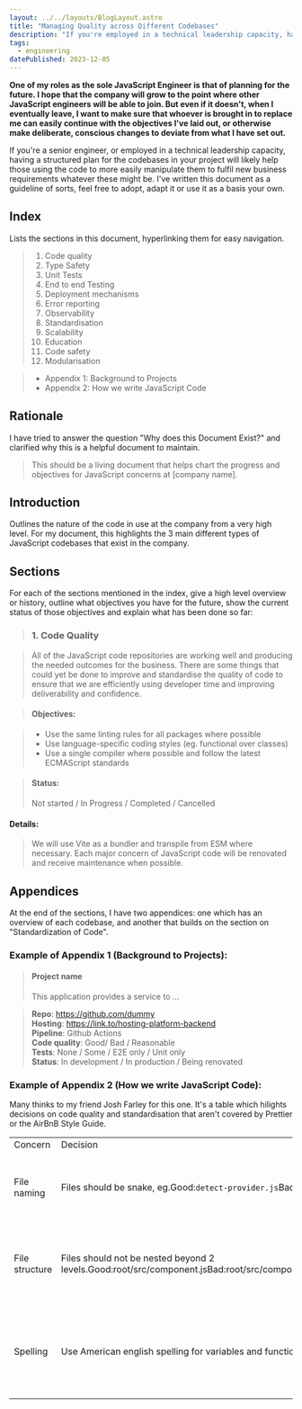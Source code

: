 ```yaml
---
layout: ../../layouts/BlogLayout.astro
title: "Managing Quality across Different Codebases"
description: "If you're employed in a technical leadership capacity, having a structured plan for the codebases in your project will likely help keep them in good shape. I've written this document as a guideline of sorts, feel free to adopt it, adapt it or use it as a basis your own."
tags: 
  - engineering
datePublished: 2023-12-05
---
```

**One of my roles as the sole JavaScript Engineer is that of planning for the future. I hope that the company will grow to the point where other JavaScript engineers will be able to join. But even if it doesn't, when I eventually leave, I want to make sure that whoever is brought in to replace me can easily continue with the objectives I've laid out, or otherwise make deliberate, conscious changes to deviate from what I have set out.**

If you're a senior engineer, or employed in a technical leadership capacity, having a structured plan for the codebases in your project will likely help those using the code to more easily manipulate them to fulfil new business requirements whatever these might be. I've written this document as a guideline of sorts, feel free to adopt, adapt it or use it as a basis your own.

## Index

Lists the sections in this document, hyperlinking them for easy navigation.

> 1. Code quality
> 2. Type Safety
> 3. Unit Tests
> 4. End to end Testing
> 5. Deployment mechanisms
> 6. Error reporting
> 7. Observability
> 8. Standardisation
> 9. Scalability
> 10. Education
> 11. Code safety
> 12. Modularisation

> - Appendix 1: Background to Projects
> - Appendix 2: How we write JavaScript Code


## Rationale

I have tried to answer the question "Why does this Document Exist?" and clarified why this is a helpful document to maintain.

> This should be a living document that helps chart the progress and objectives for JavaScript concerns at [company name].

## Introduction

Outlines the nature of the code in use at the company from a very high level. For my document, this highlights the 3 main different types of JavaScript codebases that exist in the company.

## Sections

For each of the sections mentioned in the index, give a high level overview or history, outline what objectives you have for the future, show the current status of those objectives and explain what has been done so far:

> ### 1. Code Quality

> All of the JavaScript code repositories are working well and producing the needed outcomes for the business. There are some things that could yet be done to improve and standardise the quality of code to ensure that we are efficiently using developer time and improving deliverability and confidence.

> #### Objectives:

> - Use the same linting rules for all packages where possible
> - Use language-specific coding styles (eg. functional over classes)
> - Use a single compiler where possible and follow the latest ECMAScript standards


> #### Status:
> Not started / In Progress / Completed / Cancelled

#### Details:
> We will use Vite as a bundler and transpile from ESM where necessary. Each major concern of JavaScript code will be renovated and receive maintenance when possible.

## Appendices

At the end of the sections, I have two appendices: one which has an overview of each codebase, and another that builds on the section on "Standardization of Code".

### Example of Appendix 1 (Background to Projects):

> #### Project name
> This application provides a service to ...

> **Repo**: https://github.com/dummy  
> **Hosting**: https://link.to/hosting-platform-backend  
> **Pipeline**: Github Actions  
> **Code quality**: Good/ Bad / Reasonable  
> **Tests**: None / Some / E2E only / Unit only  
> **Status**: In development / In production / Being renovated

### Example of Appendix 2 (How we write JavaScript Code):

Many thinks to my friend Josh Farley for this one. It's a table which hilights decisions on code quality and standardisation that aren't covered by Prettier or the AirBnB Style Guide.

<div class="overflow-y-scroll">

|                |                                                                                                                          |                                                                            |
| -------------- | ------------------------------------------------------------------------------------------------------------------------ | -------------------------------------------------------------------------- |
| Concern        | Decision                                                                                                                 | Rational                                                                   |
| File naming    | Files should be snake, eg.Good:`detect-provider.js`Bad:`detectProvider.js`                                               | This makes files easier to scan quickly in the source view                 |
| File structure | Files should not be nested beyond 2 levels.Good:root/src/component.jsBad:root/src/components/utils/frontend/component.js | This makes it much easier to discover components and avoids duplication    |
| Spelling       | Use American english spelling for variables and function names                                                           | Simplifies code for non-native speakers. One standard is better than none. |

</div>